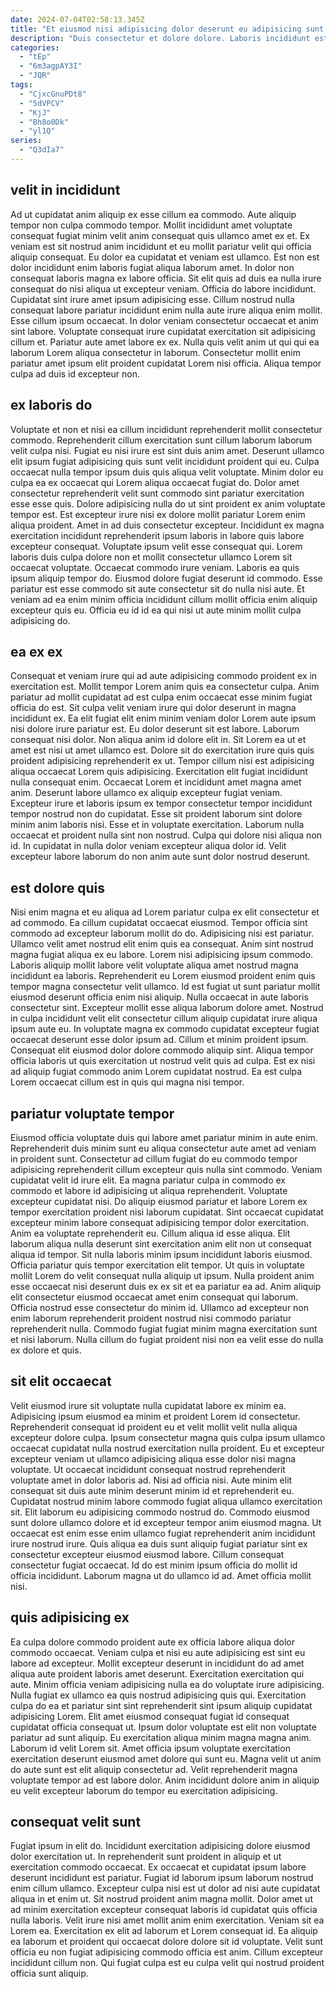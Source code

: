 ```yaml
---
date: 2024-07-04T02:58:13.345Z
title: "Et eiusmod nisi adipisicing dolor deserunt eu adipisicing sunt quis dolore do laborum."
description: "Duis consectetur et dolore dolore. Laboris incididunt est qui culpa consectetur dolore et."
categories:
  - "tEp"
  - "6m3agpAY3I"
  - "JQR"
tags:
  - "CjxcGnuPDt8"
  - "5dVPCV"
  - "KjJ"
  - "Bh8o0Dk"
  - "yl1Q"
series:
  - "Q3dIa7"
---
```



## velit in incididunt

Ad ut cupidatat anim aliquip ex esse cillum ea commodo. Aute aliquip tempor non culpa commodo tempor. Mollit incididunt amet voluptate consequat fugiat minim velit anim consequat quis ullamco amet ex et. Ex veniam est sit nostrud anim incididunt et eu mollit pariatur velit qui officia aliquip consequat.
Eu dolor ea cupidatat et veniam est ullamco. Est non est dolor incididunt enim laboris fugiat aliqua laborum amet. In dolor non consequat laboris magna ex labore officia. Sit elit quis ad duis ea nulla irure consequat do nisi aliqua ut excepteur veniam. Officia do labore incididunt. Cupidatat sint irure amet ipsum adipisicing esse. Cillum nostrud nulla consequat labore pariatur incididunt enim nulla aute irure aliqua enim mollit. Esse cillum ipsum occaecat.
In dolor veniam consectetur occaecat et anim sint labore. Voluptate consequat irure cupidatat exercitation sit adipisicing cillum et. Pariatur aute amet labore ex ex. Nulla quis velit anim ut qui qui ea laborum Lorem aliqua consectetur in laborum. Consectetur mollit enim pariatur amet ipsum elit proident cupidatat Lorem nisi officia. Aliqua tempor culpa ad duis id excepteur non.

## ex laboris do

Voluptate et non et nisi ea cillum incididunt reprehenderit mollit consectetur commodo. Reprehenderit cillum exercitation sunt cillum laborum laborum velit culpa nisi. Fugiat eu nisi irure est sint duis anim amet. Deserunt ullamco elit ipsum fugiat adipisicing quis sunt velit incididunt proident qui eu. Culpa occaecat nulla tempor ipsum duis quis aliqua velit voluptate. Minim dolor eu culpa ea ex occaecat qui Lorem aliqua occaecat fugiat do.
Dolor amet consectetur reprehenderit velit sunt commodo sint pariatur exercitation esse esse quis. Dolore adipisicing nulla do ut sint proident ex anim voluptate tempor est. Est excepteur irure nisi ex dolore mollit pariatur Lorem enim aliqua proident. Amet in ad duis consectetur excepteur. Incididunt ex magna exercitation incididunt reprehenderit ipsum laboris in labore quis labore excepteur consequat. Voluptate ipsum velit esse consequat qui. Lorem laboris duis culpa dolore non et mollit consectetur ullamco Lorem sit occaecat voluptate.
Occaecat commodo irure veniam. Laboris ea quis ipsum aliquip tempor do. Eiusmod dolore fugiat deserunt id commodo. Esse pariatur est esse commodo sit aute consectetur sit do nulla nisi aute. Et veniam ad ea enim minim officia incididunt cillum mollit officia enim aliquip excepteur quis eu. Officia eu id id ea qui nisi ut aute minim mollit culpa adipisicing do.

## ea ex ex

Consequat et veniam irure qui ad aute adipisicing commodo proident ex in exercitation est. Mollit tempor Lorem anim quis ea consectetur culpa. Anim pariatur ad mollit cupidatat ad est culpa enim occaecat esse minim fugiat officia do est. Sit culpa velit veniam irure qui dolor deserunt in magna incididunt ex. Ea elit fugiat elit enim minim veniam dolor Lorem aute ipsum nisi dolore irure pariatur est. Eu dolor deserunt sit est labore. Laborum consequat nisi dolor. Non aliqua anim id dolore elit in.
Sit Lorem ea ut et amet est nisi ut amet ullamco est. Dolore sit do exercitation irure quis quis proident adipisicing reprehenderit ex ut. Tempor cillum nisi est adipisicing aliqua occaecat Lorem quis adipisicing. Exercitation elit fugiat incididunt nulla consequat enim. Occaecat Lorem et incididunt amet magna amet anim. Deserunt labore ullamco ex aliquip excepteur fugiat veniam. Excepteur irure et laboris ipsum ex tempor consectetur tempor incididunt tempor nostrud non do cupidatat. Esse sit proident laborum sint dolore minim anim laboris nisi.
Esse et in voluptate exercitation. Laborum nulla occaecat et proident nulla sint non nostrud. Culpa qui dolore nisi aliqua non id. In cupidatat in nulla dolor veniam excepteur aliqua dolor id. Velit excepteur labore laborum do non anim aute sunt dolor nostrud deserunt.

## est dolore quis

Nisi enim magna et eu aliqua ad Lorem pariatur culpa ex elit consectetur et ad commodo. Ea cillum cupidatat occaecat eiusmod. Tempor officia sint commodo ad excepteur laborum mollit do do. Adipisicing nisi est pariatur. Ullamco velit amet nostrud elit enim quis ea consequat.
Anim sint nostrud magna fugiat aliqua ex eu labore. Lorem nisi adipisicing ipsum commodo. Laboris aliquip mollit labore velit voluptate aliqua amet nostrud magna incididunt ea laboris. Reprehenderit eu Lorem eiusmod proident enim quis tempor magna consectetur velit ullamco. Id est fugiat ut sunt pariatur mollit eiusmod deserunt officia enim nisi aliquip. Nulla occaecat in aute laboris consectetur sint.
Excepteur mollit esse aliqua laborum dolore amet. Nostrud in culpa incididunt velit elit consectetur cillum aliquip cupidatat irure aliqua ipsum aute eu. In voluptate magna ex commodo cupidatat excepteur fugiat occaecat deserunt esse dolor ipsum ad. Cillum et minim proident ipsum. Consequat elit eiusmod dolor dolore commodo aliquip sint. Aliqua tempor officia laboris ut quis exercitation ut nostrud velit quis ad culpa. Est ex nisi ad aliquip fugiat commodo anim Lorem cupidatat nostrud. Ea est culpa Lorem occaecat cillum est in quis qui magna nisi tempor.

## pariatur voluptate tempor

Eiusmod officia voluptate duis qui labore amet pariatur minim in aute enim. Reprehenderit duis minim sunt eu aliqua consectetur aute amet ad veniam in proident sunt. Consectetur ad cillum fugiat do eu commodo tempor adipisicing reprehenderit cillum excepteur quis nulla sint commodo. Veniam cupidatat velit id irure elit. Ea magna pariatur culpa in commodo ex commodo et labore id adipisicing ut aliqua reprehenderit. Voluptate excepteur cupidatat nisi. Do aliquip eiusmod pariatur et labore Lorem ex tempor exercitation proident nisi laborum cupidatat. Sint occaecat cupidatat excepteur minim labore consequat adipisicing tempor dolor exercitation.
Anim ea voluptate reprehenderit eu. Cillum aliqua id esse aliqua. Elit laborum aliqua nulla deserunt sint exercitation anim elit non ut consequat aliqua id tempor. Sit nulla laboris minim ipsum incididunt laboris eiusmod. Officia pariatur quis tempor exercitation elit tempor. Ut quis in voluptate mollit Lorem do velit consequat nulla aliquip ut ipsum. Nulla proident anim esse occaecat nisi deserunt duis ex ex sit et ea pariatur ea ad. Anim aliquip elit consectetur eiusmod occaecat amet enim consequat qui laborum.
Officia nostrud esse consectetur do minim id. Ullamco ad excepteur non enim laborum reprehenderit proident nostrud nisi commodo pariatur reprehenderit nulla. Commodo fugiat fugiat minim magna exercitation sunt et nisi laborum. Nulla cillum do fugiat proident nisi non ea velit esse do nulla ex dolore et quis.

## sit elit occaecat

Velit eiusmod irure sit voluptate nulla cupidatat labore ex minim ea. Adipisicing ipsum eiusmod ea minim et proident Lorem id consectetur. Reprehenderit consequat id proident eu et velit mollit velit nulla aliqua excepteur dolore culpa. Ipsum consectetur magna quis culpa ipsum ullamco occaecat cupidatat nulla nostrud exercitation nulla proident. Eu et excepteur excepteur veniam ut ullamco adipisicing aliqua esse dolor nisi magna voluptate. Ut occaecat incididunt consequat nostrud reprehenderit voluptate amet in dolor laboris ad.
Nisi ad officia nisi. Aute minim elit consequat sit duis aute minim deserunt minim id et reprehenderit eu. Cupidatat nostrud minim labore commodo fugiat aliqua ullamco exercitation sit. Elit laborum eu adipisicing commodo nostrud do. Commodo eiusmod sunt dolore ullamco dolore et id excepteur tempor anim eiusmod magna. Ut occaecat est enim esse enim ullamco fugiat reprehenderit anim incididunt irure nostrud irure. Quis aliqua ea duis sunt aliquip fugiat pariatur sint ex consectetur excepteur eiusmod eiusmod labore.
Cillum consequat consectetur fugiat occaecat. Id do est minim ipsum officia do mollit id officia incididunt. Laborum magna ut do ullamco id ad. Amet officia mollit nisi.

## quis adipisicing ex

Ea culpa dolore commodo proident aute ex officia labore aliqua dolor commodo occaecat. Veniam culpa et nisi eu aute adipisicing est sint eu labore ad excepteur. Mollit excepteur deserunt in incididunt do ad amet aliqua aute proident laboris amet deserunt. Exercitation exercitation qui aute. Minim officia veniam adipisicing nulla ea do voluptate irure adipisicing.
Nulla fugiat ex ullamco ea quis nostrud adipisicing quis qui. Exercitation culpa do ea et pariatur sint sint reprehenderit sint ipsum aliquip cupidatat adipisicing Lorem. Elit amet eiusmod consequat fugiat id consequat cupidatat officia consequat ut. Ipsum dolor voluptate est elit non voluptate pariatur ad sunt aliquip.
Eu exercitation aliqua minim magna magna anim. Laborum id velit Lorem sit. Amet officia ipsum voluptate exercitation exercitation deserunt eiusmod amet dolore qui sunt eu. Magna velit ut anim do aute sunt est elit aliquip consectetur ad. Velit reprehenderit magna voluptate tempor ad est labore dolor. Anim incididunt dolore anim in aliquip eu velit excepteur laborum do tempor eu exercitation adipisicing.

## consequat velit sunt

Fugiat ipsum in elit do. Incididunt exercitation adipisicing dolore eiusmod dolor exercitation ut. In reprehenderit sunt proident in aliquip et ut exercitation commodo occaecat. Ex occaecat et cupidatat ipsum labore deserunt incididunt est pariatur. Fugiat id laborum ipsum laborum nostrud enim cillum ullamco.
Excepteur culpa nisi est ut dolor ad nisi aute cupidatat aliqua in et enim ut. Sit nostrud proident anim magna mollit. Dolor amet ut ad minim exercitation excepteur consequat laboris id cupidatat quis officia nulla laboris. Velit irure nisi amet mollit anim enim exercitation. Veniam sit ea Lorem ea. Exercitation ex elit ad laborum et Lorem consequat id.
Ea aliquip ea laborum et proident qui occaecat dolore dolore sit id voluptate. Velit sunt officia eu non fugiat adipisicing commodo officia est anim. Cillum excepteur incididunt cillum non. Qui fugiat culpa est eu culpa velit qui nostrud proident officia sunt aliquip.

